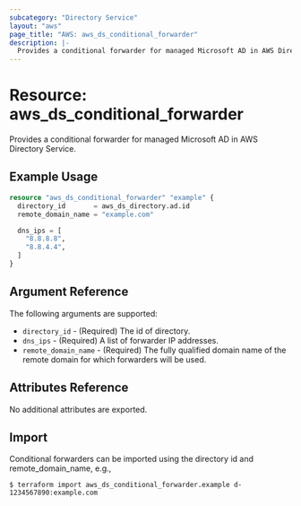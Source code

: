 ```yaml
---
subcategory: "Directory Service"
layout: "aws"
page_title: "AWS: aws_ds_conditional_forwarder"
description: |-
  Provides a conditional forwarder for managed Microsoft AD in AWS Directory Service.
---
```


# Resource: aws_ds_conditional_forwarder

Provides a conditional forwarder for managed Microsoft AD in AWS Directory Service.

## Example Usage

```terraform
resource "aws_ds_conditional_forwarder" "example" {
  directory_id       = aws_ds_directory.ad.id
  remote_domain_name = "example.com"

  dns_ips = [
    "8.8.8.8",
    "8.8.4.4",
  ]
}
```

## Argument Reference

The following arguments are supported:

* `directory_id` - (Required) The id of directory.
* `dns_ips` - (Required) A list of forwarder IP addresses.
* `remote_domain_name` - (Required) The fully qualified domain name of the remote domain for which forwarders will be used.

## Attributes Reference

No additional attributes are exported.

## Import

Conditional forwarders can be imported using the directory id and remote_domain_name, e.g.,

```
$ terraform import aws_ds_conditional_forwarder.example d-1234567890:example.com
```
